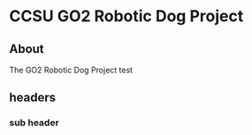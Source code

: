 # CCSU GO2 Robotic Dog Project

## About

The GO2 Robotic Dog Project 
test


## headers

### sub header
